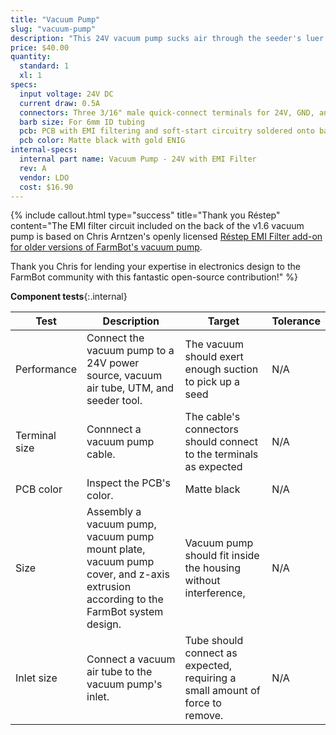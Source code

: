 ```yaml
---
title: "Vacuum Pump"
slug: "vacuum-pump"
description: "This 24V vacuum pump sucks air through the seeder's luer lock needle in order to suction-hold a seed on the needle tip during planting. It features a PCB direct-soldered onto the back of the motor to provide EMI filtering and smooth startup current draw."
price: $40.00
quantity:
  standard: 1
  xl: 1
specs:
  input voltage: 24V DC
  current draw: 0.5A
  connectors: Three 3/16" male quick-connect terminals for 24V, GND, and PE (protected earth)
  barb size: For 6mm ID tubing
  pcb: PCB with EMI filtering and soft-start circuitry soldered onto back of motor
  pcb color: Matte black with gold ENIG
internal-specs:
  internal part name: Vacuum Pump - 24V with EMI Filter
  rev: A
  vendor: LDO
  cost: $16.90
---
```


{%
include callout.html
type="success"
title="Thank you Réstep"
content="The EMI filter circuit included on the back of the v1.6 vacuum pump is based on Chris Arntzen's openly licensed [Réstep EMI Filter add-on for older versions of FarmBot's vacuum pump](https://www.restep.eco/emi-filter).

Thank you Chris for lending your expertise in electronics design to the FarmBot community with this fantastic open-source contribution!"
%}

**Component tests**{:.internal}

|Test         |Description  |Target       |Tolerance    |
|-------------|-------------|-------------|-------------|
|Performance  |Connect the vacuum pump to a 24V power source, vacuum air tube, UTM, and seeder tool.|The vacuum should exert enough suction to pick up a seed|N/A
|Terminal size|Connnect a vacuum pump cable.|The cable's connectors should connect to the terminals as expected|N/A
|PCB color    |Inspect the PCB's color.|Matte black|N/A
|Size         |Assembly a vacuum pump, vacuum pump mount plate, vacuum pump cover, and z-axis extrusion according to the FarmBot system design.|Vacuum pump should fit inside the housing without interference,|N/A
|Inlet size   |Connect a vacuum air tube to the vacuum pump's inlet.|Tube should connect as expected, requiring a small amount of force to remove.|N/A
